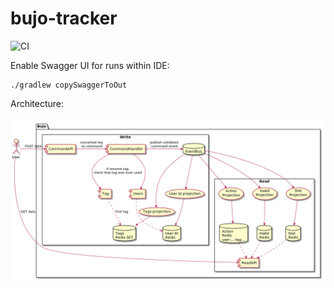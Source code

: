 # bujo-tracker

![CI](https://github.com/j0rsa/bujo-tracker/workflows/CI/badge.svg)

Enable Swagger UI for runs within IDE:
    
    ./gradlew copySwaggerToOut

Architecture:

![use case diagram](doc/use_case.png)
